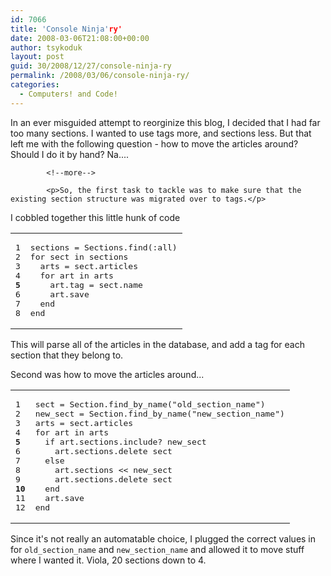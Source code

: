 ```yaml
---
id: 7066
title: 'Console Ninja'ry'
date: 2008-03-06T21:08:00+00:00
author: tsykoduk
layout: post
guid: 30/2008/12/27/console-ninja-ry
permalink: /2008/03/06/console-ninja-ry/
categories:
  - Computers! and Code!
---
```

<p>In an ever misguided attempt to reorginize this blog, I decided that I had far too many sections. I wanted to use tags more, and sections less. But that left me with the following question - how to move the articles around? Should I do it by hand? Na....</p>

            <!--more-->

            <p>So, the first task to tackle was to make sure that the existing section structure was migrated over to tags.</p>


<p>I cobbled together this little hunk of code</p>


<table class="CodeRay"><tr>
  <td class="line_numbers" title="click to toggle" onclick="with (this.firstChild.style) { display = (display == '') ? 'none' : '' }"><pre>1<tt>
</tt>2<tt>
</tt>3<tt>
</tt>4<tt>
</tt><strong>5</strong><tt>
</tt>6<tt>
</tt>7<tt>
</tt>8<tt>
</tt></pre></td>
  <td class="code"><pre ondblclick="with (this.style) { overflow = (overflow == 'auto' || overflow == '') ? 'visible' : 'auto' }">sections = <span class="co">Sections</span>.find(<span class="sy">:all</span>)<tt>
</tt><span class="r">for</span> sect <span class="r">in</span> sections<tt>
</tt>  arts = sect.articles<tt>
</tt>  <span class="r">for</span> art <span class="r">in</span> arts<tt>
</tt>    art.tag = sect.name<tt>
</tt>    art.save<tt>
</tt>  <span class="r">end</span><tt>
</tt><span class="r">end</span></pre></td>
</tr></table>


<p>This will parse all of the articles in the database, and add a tag for each section that they belong to.</p>


<p>Second was how to move the articles around...</p>


<table class="CodeRay"><tr>
  <td class="line_numbers" title="click to toggle" onclick="with (this.firstChild.style) { display = (display == '') ? 'none' : '' }"><pre>1<tt>
</tt>2<tt>
</tt>3<tt>
</tt>4<tt>
</tt><strong>5</strong><tt>
</tt>6<tt>
</tt>7<tt>
</tt>8<tt>
</tt>9<tt>
</tt><strong>10</strong><tt>
</tt>11<tt>
</tt>12<tt>
</tt></pre></td>
  <td class="code"><pre ondblclick="with (this.style) { overflow = (overflow == 'auto' || overflow == '') ? 'visible' : 'auto' }">sect = <span class="co">Section</span>.find_by_name(<span class="s"><span class="dl">&quot;</span><span class="k">old_section_name</span><span class="dl">&quot;</span></span>)<tt>
</tt>new_sect = <span class="co">Section</span>.find_by_name(<span class="s"><span class="dl">&quot;</span><span class="k">new_section_name</span><span class="dl">&quot;</span></span>)<tt>
</tt>arts = sect.articles<tt>
</tt><span class="r">for</span> art <span class="r">in</span> arts<tt>
</tt>  <span class="r">if</span> art.sections.include? new_sect<tt>
</tt>    art.sections.delete sect<tt>
</tt>  <span class="r">else</span><tt>
</tt>    art.sections &lt;&lt; new_sect<tt>
</tt>    art.sections.delete sect<tt>
</tt>  <span class="r">end</span><tt>
</tt>  art.save<tt>
</tt><span class="r">end</span></pre></td>
</tr></table>


<p>Since it's not really an automatable choice, I plugged the correct values in for <code>old_section_name</code> and <code>new_section_name</code> and  allowed it to move stuff where I wanted it. Viola, 20 sections down to 4.</p>